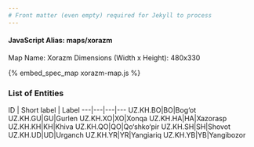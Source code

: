 ```yaml
---
# Front matter (even empty) required for Jekyll to process
---
```


#### JavaScript Alias: maps/xorazm

Map Name: Xorazm
Dimensions (Width x Height): 480x330





{% embed_spec_map xorazm-map.js %}

### List of Entities

ID | Short label | Label
---|---|---|---
UZ.KH.BO|BO|Bog‘ot
UZ.KH.GU|GU|Gurlen
UZ.KH.XO|XO|Xonqa
UZ.KH.HA|HA|Xazorasp
UZ.KH.KH|KH|Khiva
UZ.KH.QO|QO|Qo‘shko‘pir
UZ.KH.SH|SH|Shovot
UZ.KH.UD|UD|Urganch
UZ.KH.YR|YR|Yangiariq
UZ.KH.YB|YB|Yangibozor